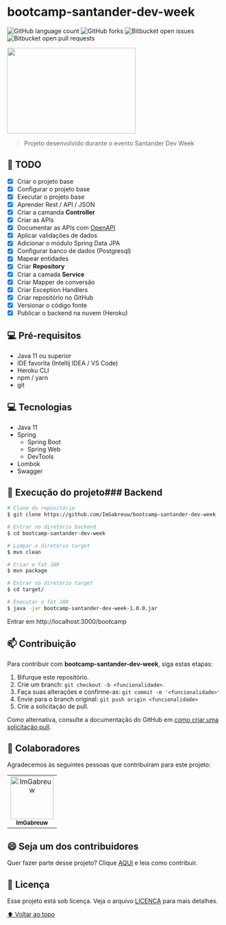 # bootcamp-santander-dev-week

![GitHub language count](https://img.shields.io/github/languages/count/ImGabreuw/bootcamp-santander-dev-week?style=for-the-badge)
![GitHub forks](https://img.shields.io/github/forks/ImGabreuw/bootcamp-santander-dev-week?style=for-the-badge)
![Bitbucket open issues](https://img.shields.io/bitbucket/issues/ImGabreuw/bootcamp-santander-dev-week?style=for-the-badge)
![Bitbucket open pull requests](https://img.shields.io/bitbucket/pr-raw/ImGabreuw/bootcamp-santander-dev-week?style=for-the-badge)

<img height="200px" width="300px" src="https://hermes.dio.me/santander/dev-week/logo-dio.svg">

> Projeto desenvolvido durante o evento Santander Dev Week

## 📝 TODO

- [X] Criar o projeto base
- [X] Configurar o projeto base 
- [X] Executar o projeto base 
- [X] Aprender Rest / API / JSON
- [X] Criar a camanda **Controller** 
- [X] Criar as APIs 
- [X] Documentar as APIs com [OpenAPI](https://www.openapis.org/)
- [X] Aplicar validações de dados
- [X] Adicionar o módulo Spring Data JPA
- [X] Configurar banco de dados (Postgresql)
- [X] Mapear entidades
- [X] Criar **Repository**
- [X] Criar a camada **Service**
- [X] Criar Mapper de conversão
- [X] Criar Exception Handlers
- [X] Criar repositório no GitHub
- [X] Versionar o código fonte
- [X] Publicar o backend na nuvem (Heroku)

## 💻 Pré-requisitos

* Java 11 ou superior
* IDE favorita (Intellij IDEA / VS Code)
* Heroku CLI
* npm / yarn
* git

## 💻 Tecnologias

* Java 11
* Spring
    * Spring Boot
    * Spring Web
    * DevTools
* Lombok
* Swagger

## 🚀 Execução do projeto### Backend

```bash
# Clone do repositório
$ git clone https://github.com/ImGabreuw/bootcamp-santander-dev-week
```

```bash
# Entrar no diretório backend
$ cd bootcamp-santander-dev-week
```

```bash
# Limpar o diretório target
$ mvn clean

# Criar o fat JAR
$ mvn package
```

```bash
# Entrar no diretório target
$ cd target/ 
```

```bash
# Executar o fat JAR
$ java -jar bootcamp-santander-dev-week-1.0.0.jar
```

Entrar em http://localhost:3000/bootcamp

## 📫 Contribuição
Para contribuir com **bootcamp-santander-dev-week**, siga estas etapas:

1. Bifurque este repositório.
2. Crie um branch: `git checkout -b <funcionalidade>`.
3. Faça suas alterações e confirme-as: `git commit -m '<funcionalidade>'`
4. Envie para o branch original: `git push origin <funcionalidade>`
5. Crie a solicitação de pull.

Como alternativa, consulte a documentação do GitHub em [como criar uma solicitação pull](https://help.github.com/en/github/collaborating-with-issues-and-pull-requests/creating-a-pull-request).

## 🤝 Colaboradores

Agradecemos às seguintes pessoas que contribuíram para este projeto:

<table>
  <tr>
    <td align="center">
      <a href="https://github.com/ImGabreuw">
        <img src="https://avatars.githubusercontent.com/u/60116449?v=4" width="100px;" alt="ImGabreuw"/><br>
        <sub>
          <b>ImGabreuw</b>
        </sub>
      </a>
    </td>
  </tr>
</table>


## 😄 Seja um dos contribuidores<br>

Quer fazer parte desse projeto? Clique [AQUI](CONTRIBUTING.md) e leia como contribuir.

## 📝 Licença

Esse projeto está sob licença. Veja o arquivo [LICENÇA](LICENSE.md) para mais detalhes.

[⬆ Voltar ao topo](#bootcamp-santander-dev-week)<br>

